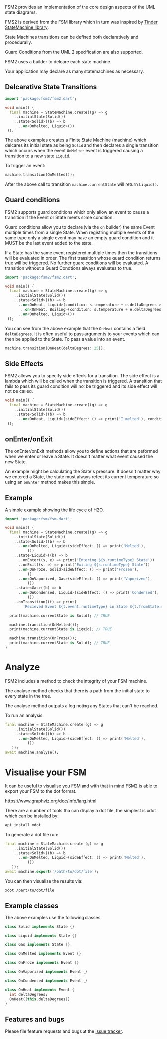 
FSM2 provides an implementation of the core design aspects of the UML state diagrams.

FMS2 is derived from the FSM library which in turn was inspired by [Tinder StateMachine library](https://github.com/Tinder/StateMachine).

State Machines transitions can be defined both declaratively and procedurally.

Guard Conditions from the UML 2 specification are also supported.


FSM2 uses a builder to delcare each state machine.

Your application may declare as many statemachines as necessary.

## Delcarative State Transitions


```dart
import 'package:fsm2/fsm2.dart';

void main() {
  final machine = StateMachine.create((g) => g
    ..initialState(Solid())
    ..state<Solid>((b) => b
      ..on<OnMelted, Liquid>())
 ));

```

The above examples creates a Finite State Machine (machine) which delcares its initial state as being `Solid` and then declares a single
transition which occurs when the event `OnMelted` event is triggered causing a transition to a new state `Liquid`.

To trigger an event:

```dart
machine.transition(OnMelted());
```
After the above call to transition `machine.currentState` will return `Liquid()`.



## Guard conditions
FSM2 supports guard conditions which only allow an event to cause a transition if the Event
or State meets some condition.

Guard conditions allow you to declare (via the `on` builder) the same Event multiple times from a single State.
When registring multiple events of the same type only a single event may have an empty guard condition and it MUST
be the last event added to the state.


If a State has the same event registered multiple times then the transitions will be evaluated in order.
The first transition whose guard condition returns true will be triggered.
No further guard conditions will be evaluated.
A transition without a Guard Condtions always evaluates to true.

```dart
import 'package:fsm2/fsm2.dart';

void main() {
  final machine = StateMachine.create((g) => g
    ..initialState(Solid())
    ..state<Solid>((b) => b
      ..on<OnHeat, Liquid>(condition: s.temperature + e.deltaDegrees > 0)
       ..on<OnHeat, Boiling>(condition: s.temperature + e.deltaDegrees > 100)
      ..on<OnMelted, Liquid>())
 ));

```

You can see from the above example that the `OnHeat` contains a field `deltaDegrees`. It is often useful to pass
arguments to your events which can then be applied to the State. To pass a value into an event.

```dart
machine.transition(OnHeat(deltaDegrees: 25));
```


## Side Effects
FSM2 allows you to specify side effects for a transition. The side effect is a lambda which will be called when
the transition is triggered. A transition that fails to pass its guard condition will not be triggered and its side effect will not be called.

```dart
void main() {
  final machine = StateMachine.create((g) => g
    ..initialState(Solid())
    ..state<Solid>((b) => b
      ..on<OnHeat, Liquid>(sideEffect: () => print('I melted'), condition: s.temperature + e.deltaDegrees > 0)
 ));
 ```

## onEnter/onExit

The onEnter/onExit methods allow you to define actions that are peformed when we enter or leave a State.
It doesn't matter what event caused the new State.

An example might be calculating the State's pressure. It doesn't matter why we entered a State, the state must
always refect its current temperature so using an `onEnter` method makes this simple.


## Example
A simple example showing the life cycle of H2O.




```dart
import 'package:fsm/fsm.dart';

void main() {
  final machine = StateMachine.create((g) => g
    ..initialState(Solid())
    ..state<Solid>((b) => b
      ..on<OnMelted, Liquid>(sideEffect: () => print('Melted'),
          )))
    ..state<Liquid>((b) => b
      ..onEnter((s, e) => print('Entering ${s.runtimeType} State'))
      ..onExit((s, e) => print('Exiting ${s.runtimeType} State'))
      ..on<OnFroze, Solid>sideEffect: () => print('Frozen'),
          ))
      ..on<OnVaporized, Gas>(sideEffect: () => print('Vaporized'),
          )))
    ..state<Gas>((b) => b
      ..on<OnCondensed, Liquid>(sideEffect: () => print('Condensed'),
          )))
    ..onTransition((t) => print(
        'Recieved Event ${t.event.runtimeType} in State ${t.fromState.runtimeType} transitioning to State ${t.toState.runtimeType}')));

  print(machine.currentState is Solid); // TRUE

  machine.transition(OnMelted());
  print(machine.currentState is Liquid); // TRUE

  machine.transition(OnFroze());
  print(machine.currentState is Solid); // TRUE
}

```

# Analyze
FSM2 includes a method to check the integrity of your FSM machine.

The analyse method checks that there is a path from the initial state to every state in the tree.

The analyse method outputs a log noting any States that can't be reached.

To run an analysis:

```dart
final machine = StateMachine.create((g) => g
    ..initialState(Solid())
    ..state<Solid>((b) => b
      ..on<OnMelted, Liquid>(sideEffect: () => print('Melted'),
          )))
   ));
await machine.analyse();
```

# Visualise your FSM
It can be useful to visualise you FSM and with that in mind FSM2 is able to export your FSM to the dot format.

https://www.graphviz.org/doc/info/lang.html

There are a number of tools tha can display a dot file, the simplest is xdot which can be installed by:

```bash
apt install xdot
```

To generate a dot file run: 

```dart
final machine = StateMachine.create((g) => g
    ..initialState(Solid())
    ..state<Solid>((b) => b
      ..on<OnMelted, Liquid>(sideEffect: () => print('Melted'),
          )))
   ));
await machine.export('/path/to/dot/file');
```

You can then visualise the results via:

```bash
xdot /part/to/dot/file
```


## Example classes

The above examples use the following classes.

```dart
class Solid implements State {}

class Liquid implements State {}

class Gas implements State {}

class OnMelted implements Event {}

class OnFroze implements Event {}

class OnVaporized implements Event {}

class OnCondensed implements Event {}

class OnHeat implements Event {
  int deltaDegrees;
  OnHeat({this.deltaDegrees})
}
```



## Features and bugs

Please file feature requests and bugs at the [issue tracker][tracker].

[tracker]: https://github.com/bsutton/fsm2/issues
